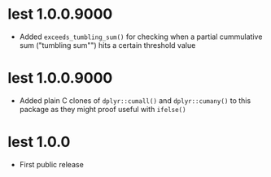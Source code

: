 # lest 1.0.0.9000
  * Added `exceeds_tumbling_sum()` for checking when a partial cummulative sum 
    ("tumbling sum"") hits a certain threshold value


# lest 1.0.0.9000

* Added plain C clones of `dplyr::cumall()` and `dplyr::cumany()` to this 
  package as they might proof useful with `ifelse()`




# lest 1.0.0

* First public release
